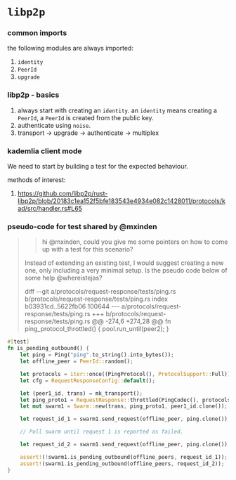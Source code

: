 # `libp2p`

### common imports
the following modules are always imported:
1. `identity`
2. `PeerId`
3. `upgrade`

### libp2p - basics
1. always start with creating an `identity`. an `identity` means creating a `PeerId`, a `PeerId` is created from the public key.
2. authenticate using `noise`.
3. transport -> upgrade -> authenticate -> multiplex

### kademlia client mode

We need to start by building a test for the expected behaviour.

methods of interest:
1. https://github.com/libp2p/rust-libp2p/blob/20183c1ea152f5bfe183543e4934e082c1428011/protocols/kad/src/handler.rs#L65


### pseudo-code for test shared by @mxinden

> > hi @mxinden, could you give me some pointers on how to come up with a test for this scenario?
> 
> Instead of extending an existing test, I would suggest creating a new one, only including a very minimal setup. Is the pseudo code below of some help @whereistejas?
> 
> diff --git a/protocols/request-response/tests/ping.rs b/protocols/request-response/tests/ping.rs
> index b03931cd..5622fb06 100644
> --- a/protocols/request-response/tests/ping.rs
> +++ b/protocols/request-response/tests/ping.rs
> @@ -274,6 +274,28 @@ fn ping_protocol_throttled() {
>      pool.run_until(peer2);
>  }
>
```rust
#[test]
fn is_pending_outbound() {
    let ping = Ping("ping".to_string().into_bytes());
    let offline_peer = PeerId::random();

    let protocols = iter::once((PingProtocol(), ProtocolSupport::Full));
    let cfg = RequestResponseConfig::default();

    let (peer1_id, trans) = mk_transport();
    let ping_proto1 = RequestResponse::throttled(PingCodec(), protocols.clone(), cfg.clone());
    let mut swarm1 = Swarm::new(trans, ping_proto1, peer1_id.clone());

    let request_id_1 = swarm1.send_request(offline_peer, ping.clone());

    // Poll swarm until request 1 is reported as failed.

    let request_id_2 = swarm1.send_request(offline_peer, ping.clone());

    assert!(!swarm1.is_pending_outbound(offline_peers, request_id_1));
    assert!(swarm1.is_pending_outbound(offline_peers, request_id_2));
}
```
